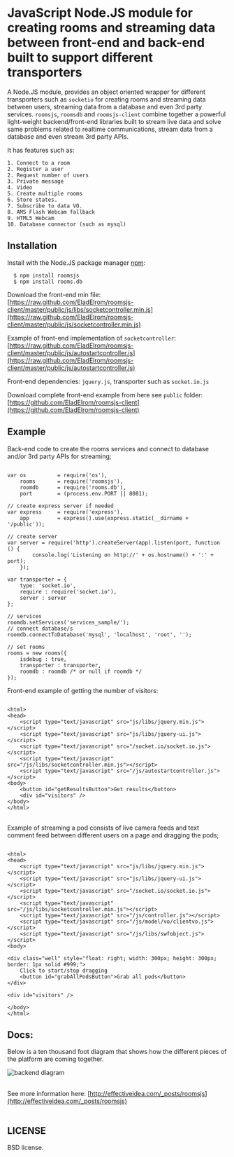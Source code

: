 # JavaScript Node.JS module for creating rooms and streaming data between front-end and back-end built to support different transporters

A Node.JS module, provides an object oriented wrapper for different transporters such as `socketio` for creating rooms and streaming data between users, streaming data from a database and even 3rd party services.
`roomsjs`, `roomsdb` and `roomsjs-client` combine together a powerful light-weight backend/front-end libraries built to stream live data and solve same problems related to realtime communications, stream data from a database and even stream 3rd party APIs.

It has features such as:

    1. Connect to a room
    2. Register a user
    2. Request number of users
    3. Private message
    4. Video
    5. Create multiple rooms
    6. Store states.
    7. Subscribe to data VO.
    8. AMS Flash Webcam fallback
    9. HTML5 Webcam
    10. Database connector (such as mysql)

## Installation

  Install with the Node.JS package manager [npm](http://npmjs.org/):

      $ npm install roomsjs
      $ npm install rooms.db

Download the front-end min file:
[https://raw.github.com/EladElrom/roomsjs-client/master/public/js/libs/socketcontroller.min.js](https://raw.github.com/EladElrom/roomsjs-client/master/public/js/socketcontroller.min.js)

Example of front-end implementation of `socketcontroller`:
[https://raw.github.com/EladElrom/roomsjs-client/master/public/js/autostartcontroller.js](https://raw.github.com/EladElrom/roomsjs-client/master/public/js/autostartcontroller.js)

Front-end dependencies: `jquery.js`, transporter such as `socket.io.js`

Download complete front-end example from here see `public` folder: 
[https://github.com/EladElrom/roomsjs-client](https://github.com/EladElrom/roomsjs-client)
      
## Example

Back-end code to create the rooms services and connect to database and/or 3rd party APIs for streaming;

<pre lang="javascript"><code>
var os          = require('os'),
    rooms       = require('roomsjs'),
    roomdb      = require('rooms.db'),
    port        = (process.env.PORT || 8081);

// create express server if needed
var express     = require('express'),
    app         = express().use(express.static(__dirname + '/public'));

// create server
var server = require('http').createServer(app).listen(port, function () {
        console.log('Listening on http://' + os.hostname() + ':' + port);
    });

var transporter = {
    type: 'socket.io',
    require : require('socket.io'),
    server : server
};

// services
roomdb.setServices('services_sample/');
// connect database/s
roomdb.connectToDatabase('mysql', 'localhost', 'root', '');

// set rooms
rooms = new rooms({
    isdebug : true,
    transporter : transporter,
    roomdb : roomdb /* or null if roomdb */
});
</code></pre>

Front-end example of getting the number of visitors:

<pre lang="html">
<code>
&#60;html&#62;
&#60;head&#62;
    &#60;script type="text/javascript" src="js/libs/jquery.min.js"&#62;&#60;/script&#62;
    &#60;script type="text/javascript" src="js/libs/jquery-ui.js"&#62;&#60;/script&#62;
    &#60;script type="text/javascript" src="/socket.io/socket.io.js"&#62;&#60;/script&#62;
    &#60;script type="text/javascript" src="/js/libs/socketcontroller.min.js"&#62;&#60;/script&#62;
    &#60;script type="text/javascript" src="/js/autostartcontroller.js"&#62;&#60;/script&#62;
&#60;body&#62;
    &#60;button id="getResultsButton"&#62;Get results&#60;/button&#62;
    &#60;div id="visitors" /&#62;
&#60;/body&#62;
&#60;/html&#62;
</code>
</pre>

Example of streaming a pod consists of live camera feeds and text comment feed between different users on a page and dragging the pods;

<pre lang="html"><code>
&#60;html&#62;
&#60;head&#62;
    &#60;script type="text/javascript" src="js/libs/jquery.min.js"&#62;&#60;/script&#62;
    &#60;script type="text/javascript" src="js/libs/jquery-ui.js"&#62;&#60;/script&#62;
    &#60;script type="text/javascript" src="/socket.io/socket.io.js"&#62;&#60;/script&#62;
    &#60;script type="text/javascript" src="/js/libs/socketcontroller.min.js"&#62;&#60;/script&#62;
    &#60;script type="text/javascript" src="/js/controller.js"&#62;&#60;/script&#62;
    &#60;script type="text/javascript" src="/js/model/vo/clientvo.js"&#62;&#60;/script&#62;
    &#60;script type="text/javascript" src="/js/libs/swfobject.js"&#62;&#60;/script&#62;
&#60;body&#62;

&#60;div class="well" style="float: right; width: 300px; height: 300px; border: 1px solid #999;"&#62;
    Click to start/stop dragging
    &#60;button id="grabAllPodsButton"&#62;Grab all pods&#60;/button&#62;
&#60;/div&#62;

&#60;div id="visitors" /&#62;

&#60;/body&#62;
&#60;/html&#62;
</code></pre>

## Docs:

Below is a ten thousand foot diagram that shows how the different pieces of the platform are coming together. 

![backend diagram](https://raw.github.com/EladElrom/poet/ei-pages/effectiveidea/public/images/roomsjs-diagram1.png)
<br><br>

See more information here: [http://effectiveidea.com/_posts/roomsjs](http://effectiveidea.com/_posts/roomsjs)
<br><br>

## LICENSE

BSD license.


